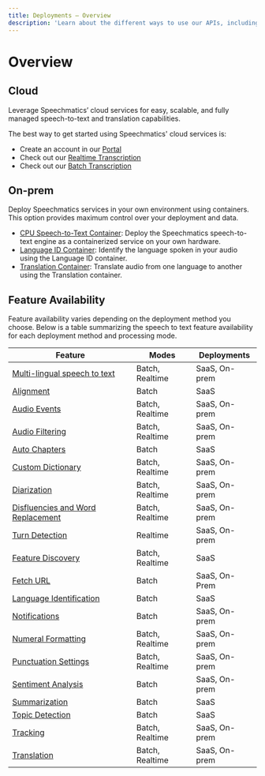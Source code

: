 ```yaml
---
title: Deployments — Overview
description: 'Learn about the different ways to use our APIs, including cloud services and on-prem containers.'
---
```


# Overview

## Cloud

Leverage Speechmatics’ cloud services for easy, scalable, and fully managed speech-to-text and translation capabilities.

The best way to get started using Speechmatics' cloud services is:
- Create an account in our [Portal](https://portal.speechmatics.com/)
- Check out our [Realtime Transcription](/speech-to-text/realtime/quickstart.mdx)
- Check out our [Batch Transcription](/speech-to-text/batch/quickstart.mdx)

## On-prem

Deploy Speechmatics services in your own environment using containers. This option provides maximum control over your deployment and data.

- [CPU Speech-to-Text Container](/deployments/container/cpu-speech-to-text): Deploy the Speechmatics speech-to-text engine as a containerized service on your own hardware.
- [Language ID Container](/deployments/container/language-id): Identify the language spoken in your audio using the Language ID container.
- [Translation Container](/deployments/container/gpu-translation): Translate audio from one language to another using the Translation container.


## Feature Availability

Feature availability varies depending on the deployment method you choose. Below is a table summarizing the speech to text feature availability for each deployment method and processing mode.

| Feature | Modes | Deployments |
|-----------------------------------------------|----------------------|----------------------------|
| [Multi-lingual speech to text](/speech-to-text/languages#multilingual-speech-to-text) | Batch, Realtime | SaaS, On-prem |
| [Alignment](/speech-to-text/batch/alignment) | Batch | SaaS |
| [Audio Events](/speech-to-text/features/audio-events) | Batch, Realtime | SaaS, On-prem |
| [Audio Filtering](/speech-to-text/features/audio-filtering) | Batch, Realtime | SaaS, On-prem |
| [Auto Chapters](/speech-to-text/batch/speech-intelligence/auto-chapters) | Batch | SaaS |
| [Custom Dictionary](/speech-to-text/features/custom-dictionary) | Batch, Realtime | SaaS, On-prem |
| [Diarization](/speech-to-text/features/diarization) | Batch, Realtime | SaaS, On-prem |
| [Disfluencies and Word Replacement](/speech-to-text/formatting#disfluencies) | Batch, Realtime | SaaS, On-prem |
| [Turn Detection](/speech-to-text/realtime/turn-detection) | Realtime | SaaS, On-prem |
| [Feature Discovery](/speech-to-text/features/feature-discovery) | Batch, Realtime | SaaS |
| [Fetch URL](/speech-to-text/batch/input#fetch-url) | Batch | SaaS, On-Prem |
| [Language Identification](/speech-to-text/batch/language-identification) | Batch | SaaS |
| [Notifications](/speech-to-text/batch/notifications.md) | Batch | SaaS, On-prem |
| [Numeral Formatting](/speech-to-text/formatting#smart-formatting) | Batch, Realtime | SaaS, On-prem |
| [Punctuation Settings](/speech-to-text/formatting#punctuation) | Batch, Realtime | SaaS, On-prem |
| [Sentiment Analysis](/speech-to-text/batch/speech-intelligence/sentiment-analysis) | Batch | SaaS, On-prem |
| [Summarization](/speech-to-text/batch/speech-intelligence/summarization) | Batch | SaaS |
| [Topic Detection](/speech-to-text/batch/speech-intelligence/topic-detection) | Batch | SaaS |
| [Tracking](/speech-to-text/batch/output#tracking-metadata) | Batch, Realtime | SaaS, On-prem |
| [Translation](/speech-to-text/features/translation) | Batch, Realtime | SaaS, On-prem |
